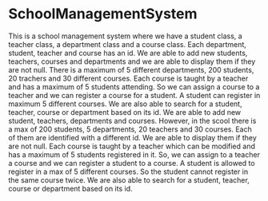 # SchoolManagementSystem
This is a school management system where we have a student class, a teacher class, a department class and a course class. Each department, student, teacher and course has an id. We are able to add new students, teachers, courses and departments and we are able to display them if they are not null. There is a maximum of 5 different departments, 200 students, 20 trachers and 30 different courses. Each course is taught by a teacher and has a maximum of 5 students attending. So we can assign a course to a teacher and we can register a course for a student. A student can register in maximum 5 different courses. We are also able to search for a student, teacher, course or department based on its id. We are able to add new student, teachers, departments and courses. However, in the scool there is a max of 200 students, 5 departments, 20 teachers and 30 courses. Each of them are identified with a different id. We are able to display them if they are not null. Each course is taught by a teacher which can be modified and has a maximum of 5 students registered in it. So, we can assign to a teacher a course and we can register a student to a course. A student is allowed to register in a max of 5 different courses. So the student cannot register in the same course twice. We are also able to search for a student, teacher, course or department based on its id.